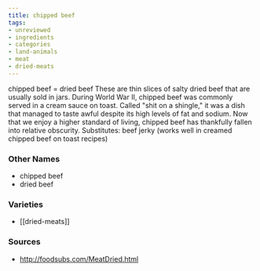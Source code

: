```yaml
---
title: chipped beef
tags:
- unreviewed
- ingredients
- categories
- land-animals
- meat
- dried-meats
---
```

chipped beef = dried beef These are thin slices of salty dried beef that are usually sold in jars. During World War II, chipped beef was commonly served in a cream sauce on toast. Called "shit on a shingle," it was a dish that managed to taste awful despite its high levels of fat and sodium. Now that we enjoy a higher standard of living, chipped beef has thankfully fallen into relative obscurity. Substitutes: beef jerky (works well in creamed chipped beef on toast recipes)

### Other Names

* chipped beef
* dried beef

### Varieties

* [[dried-meats]]

### Sources
* http://foodsubs.com/MeatDried.html
